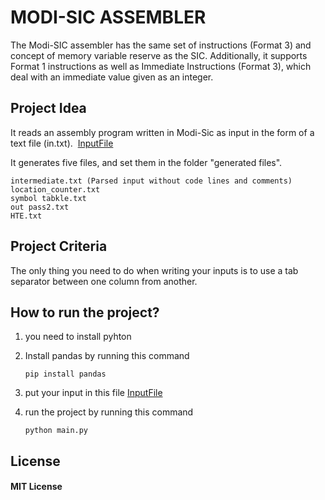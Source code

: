 # MODI-SIC ASSEMBLER

The Modi-SIC assembler has the same set of instructions (Format 3) and concept of memory variable reserve as the SIC. Additionally, it supports Format 1 instructions as well as Immediate Instructions (Format 3), which deal with an immediate value given as an integer.


## Project Idea 
It reads an assembly program written in Modi-Sic as input in the form of a text file (in.txt). 
[InputFile](https://github.com/chehab1/Modi-SIC/blob/main/rsc/inputs/in.txt)

It generates five files, and set them in the folder "generated files".
    
    intermediate.txt (Parsed input without code lines and comments) 
    location_counter.txt
    symbol tabkle.txt
    out pass2.txt
    HTE.txt

## Project Criteria
The only thing you need to do when writing your inputs is to use a tab separator between one column from another.

## How to run the project?
1.  you need to install pyhton
2.  Install pandas by running this command
    
        pip install pandas
3.  put your input in this file [InputFile](https://github.com/chehab1/Modi-SIC/blob/main/rsc/inputs/in.txt)
4.  run the project by running this command 
        
        python main.py
        
## License
####  MIT License        

